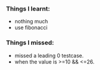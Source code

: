 ### Things I learnt:
- nothing much
- use fibonacci

### Things I missed:
- missed a leading 0 testcase.
- when the value is >=10 && <=26.